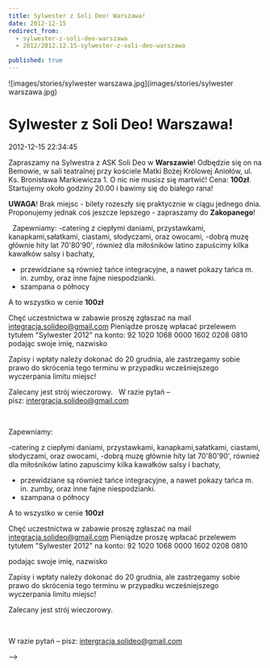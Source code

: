 ```yaml
---
title: Sylwester z Soli Deo! Warszawa!
date: 2012-12-15
redirect_from: 
  - sylwester-z-soli-deo-warszawa
  - 2012/2012.12.15-sylwester-z-soli-deo-warszawa

published: true
---
```



![images/stories/sylwester warszawa.jpg](images/stories/sylwester warszawa.jpg)

# Sylwester z Soli Deo! Warszawa!

<time>2012-12-15 22:34:45</time>



Zapraszamy na Sylwestra z ASK Soli Deo w **Warszawie**!
Odbędzie się on na Bemowie, w sali teatralnej przy kościele Matki&nbsp;Bożej Królowej Aniołów, ul. Ks. Bronisława Markiewicza 1.
O nic nie musisz się martwić!
Cena: **100zł**.
Startujemy około godziny 20.00 i bawimy się do białego rana!

**UWAGA**! Brak miejsc - bilety rozeszły się praktycznie w ciągu jednego dnia. Proponujemy jednak coś jeszcze lepszego - zapraszamy do **Zakopanego**!

<!--{{intro-break}}-->

 
Zapewniamy:
-catering z ciepłymi daniami, przystawkami, kanapkami,sałatkami, ciastami, słodyczami, oraz owocami,
 -dobrą muzę głównie hity lat 70'80'90',&nbsp;również dla miłośników latino zapuścimy kilka kawałków salsy i bachaty,
- przewidziane są również tańce integracyjne, a nawet pokazy tańca m. in. zumby, oraz inne fajne niespodzianki.
 - szampana o północy

A to wszystko w cenie&nbsp;**100zł**

Chęć uczestnictwa w zabawie proszę zgłaszać na mail integracja.solideo@gmail.com
 Pieniądze proszę wpłacać przelewem tytułem "Sylwester 2012"
na konto:&nbsp;92 1020 1068 0000 1602 0208 0810
podając swoje imię, nazwisko
 
Zapisy i wpłaty należy dokonać do 20 grudnia, ale zastrzegamy sobie prawo do skrócenia tego terminu w przypadku wcześniejszego wyczerpania
limitu miejsc!

Zalecany jest strój wieczorowy.
 
W razie pytań – pisz:&nbsp;intergracja.solideo@gmail.com


<!--CONTENT FROM OLD SERVER (jos before 2013): 

Zapraszamy na Sylwestra z ASK Soli Deo w **Warszawie**!


Odbędzie się on na Bemowie, w sali teatralnej przy kościele Matki&nbsp;Bożej Królowej Aniołów, ul. Ks. Bronisława Markiewicza 1.


O nic nie musisz się martwić!
Cena: **100zł**.


Startujemy około godziny 20.00 i bawimy się do białego rana!

**UWAGA**! Brak miejsc - bilety rozeszły się praktycznie w ciągu jednego dnia. Proponujemy jednak coś jeszcze lepszego - zapraszamy do **Zakopanego**!


<!--{{intro-break}}-->


 


Zapewniamy:


-catering z ciepłymi daniami, przystawkami, kanapkami,sałatkami, ciastami, słodyczami, oraz owocami,
 -dobrą muzę głównie hity lat 70'80'90',&nbsp;również dla miłośników latino zapuścimy kilka kawałków salsy i bachaty,
- przewidziane są również tańce integracyjne, a nawet pokazy tańca m. in. zumby, oraz inne fajne niespodzianki.
 - szampana o północy

A to wszystko w cenie&nbsp;**100zł**

Chęć uczestnictwa w zabawie proszę zgłaszać na mail integracja.solideo@gmail.com
 Pieniądze proszę wpłacać przelewem tytułem "Sylwester 2012"
na konto:&nbsp;92 1020 1068 0000 1602 0208 0810


podając swoje imię, nazwisko
 
Zapisy i wpłaty należy dokonać do 20 grudnia, ale zastrzegamy sobie prawo do skrócenia tego terminu w przypadku wcześniejszego wyczerpania
limitu miejsc!

Zalecany jest strój wieczorowy.


 


W razie pytań – pisz:&nbsp;intergracja.solideo@gmail.com

-->

<!--{{json:{"created_date":"2012-12-15 22:34:45","publish_down":"0000-00-00 00:00:00","id":"1158"}}}-->